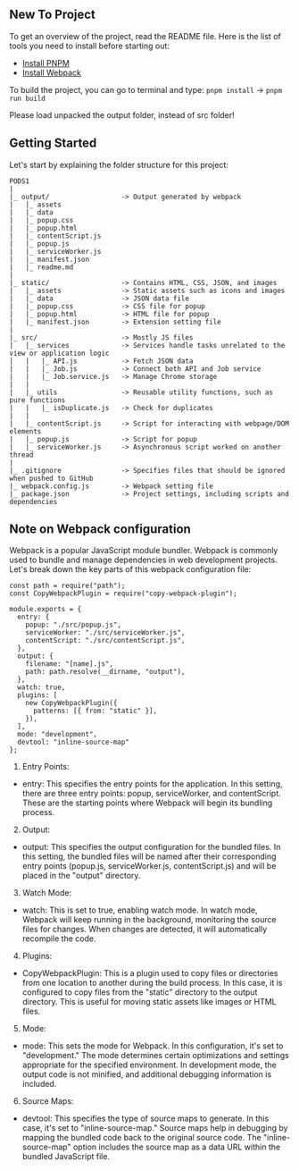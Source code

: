 ## New To Project

To get an overview of the project, read the README file. Here is the list of tools you need to install before starting out:

- [Install PNPM](https://pnpm.io/installation)
- [Install Webpack](https://webpack.js.org/guides/getting-started/)


To build the project, you can go to terminal and type: ```pnpm install``` -> ```pnpm run build```

Please load unpacked the output folder, instead of src folder!

## Getting Started

Let's start by explaining the folder structure for this project:

```
PODS1
|
|_ output/                  -> Output generated by webpack
|   |_ assets
|   |_ data
|   |_ popup.css
|   |_ popup.html
|   |_ contentScript.js
|   |_ popup.js
|   |_ serviceWorker.js
|   |_ manifest.json
|   |_ readme.md
|
|_ static/                  -> Contains HTML, CSS, JSON, and images
|   |_ assets               -> Static assets such as icons and images
|   |_ data                 -> JSON data file
|   |_ popup.css            -> CSS file for popup
|   |_ popup.html           -> HTML file for popup
|   |_ manifest.json        -> Extension setting file
|
|_ src/                     -> Mostly JS files
|   |_ services             -> Services handle tasks unrelated to the view or application logic
|   |   |_ API.js           -> Fetch JSON data
|   |   |_ Job.js           -> Connect both API and Job service
|   |   |_ Job.service.js   -> Manage Chrome storage 
|   |    
|   |_ utils                -> Reusable utility functions, such as pure functions
|   |   |_ isDuplicate.js   -> Check for duplicates
|   |
|   |_ contentScript.js     -> Script for interacting with webpage/DOM elements
|   |_ popup.js             -> Script for popup
|   |_ serviceWorker.js     -> Asynchronous script worked on another thread
|
|_ .gitignore               -> Specifies files that should be ignored when pushed to GitHub
|_ webpack.config.js        -> Webpack setting file
|_ package.json             -> Project settings, including scripts and dependencies

```

## Note on Webpack configuration


Webpack is a popular JavaScript module bundler. Webpack is commonly used to bundle and manage dependencies in web development projects. Let's break down the key parts of this webpack configuration file:

```
const path = require("path");
const CopyWebpackPlugin = require("copy-webpack-plugin");

module.exports = {
  entry: {
    popup: "./src/popup.js",
    serviceWorker: "./src/serviceWorker.js",
    contentScript: "./src/contentScript.js",
  },
  output: {
    filename: "[name].js",
    path: path.resolve(__dirname, "output"),
  },
  watch: true,
  plugins: [
    new CopyWebpackPlugin({
      patterns: [{ from: "static" }],
    }),
  ],
  mode: "development",
  devtool: "inline-source-map"
};
```

1. Entry Points:

- entry: This specifies the entry points for the application. In this setting, there are three entry points: popup, serviceWorker, and contentScript. These are the starting points where Webpack will begin its bundling process.

2. Output:

- output: This specifies the output configuration for the bundled files. In this setting, the bundled files will be named after their corresponding entry points (popup.js, serviceWorker.js, contentScript.js) and will be placed in the "output" directory.

3. Watch Mode:

- watch: This is set to true, enabling watch mode. In watch mode, Webpack will keep running in the background, monitoring the source files for changes. When changes are detected, it will automatically recompile the code.

4. Plugins:

- CopyWebpackPlugin: This is a plugin used to copy files or directories from one location to another during the build process. In this case, it is configured to copy files from the "static" directory to the output directory. This is useful for moving static assets like images or HTML files.

5. Mode:

- mode: This sets the mode for Webpack. In this configuration, it's set to "development." The mode determines certain optimizations and settings appropriate for the specified environment. In development mode, the output code is not minified, and additional debugging information is included.

6. Source Maps: 

- devtool: This specifies the type of source maps to generate. In this case, it's set to "inline-source-map." Source maps help in debugging by mapping the bundled code back to the original source code. The "inline-source-map" option includes the source map as a data URL within the bundled JavaScript file.

